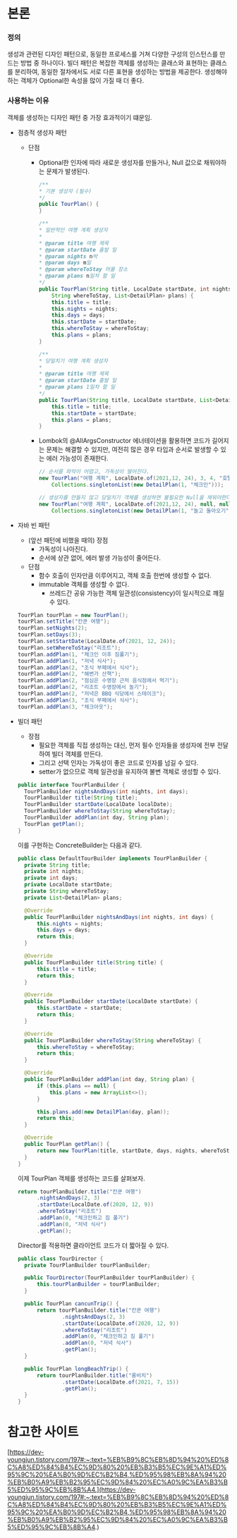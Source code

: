 # 본론

### 정의

생성과 관련된 디자인 패턴으로, 동일한 프로세스를 거쳐 다양한 구성의 인스턴스를 만드는 방법 중 하나이다.
빌더 패턴은 복잡한 객체를 생성하는 클래스와 표현하는 클래스를 분리하여, 동일한 절차에서도 서로 다른 표현을 생성하는 방법을 제공한다.
생성해야 하는 객체가 Optional한 속성을 많이 가질 때 더 좋다.

### 사용하는 이유

객체를 생성하는 디자인 패턴 중 가장 효과적이기 떄문임.

- 점층적 생성자 패턴

  - 단점

    - Optional한 인자에 따라 새로운 생성자를 만들거나, Null 값으로 채워야하는 문제가 발생된다.

      ```java
      /**
      * 기본 생성자 (필수)
      */
      public TourPlan() {
      }

      /**
      * 일반적인 여행 계획 생성자
      *
      * @param title 여행 제목
      * @param startDate 출발 일
      * @param nights n박
      * @param days m일
      * @param whereToStay 머물 장소
      * @param plans n일차 할 일
      */
      public TourPlan(String title, LocalDate startDate, int nights, int days,
          String whereToStay, List<DetailPlan> plans) {
          this.title = title;
          this.nights = nights;
          this.days = days;
          this.startDate = startDate;
          this.whereToStay = whereToStay;
          this.plans = plans;
      }

      /**
      * 당일치기 여행 계획 생성자
      *
      * @param title 여행 제목
      * @param startDate 출발 일
      * @param plans 1일차 할 일
      */
      public TourPlan(String title, LocalDate startDate, List<DetailPlan> plans) {
          this.title = title;
          this.startDate = startDate;
          this.plans = plans;
      }
      ```

    - Lombok의 @AllArgsConstructor 에너테이션을 활용하면 코드가 길어지는 문제는 해결할 수 있지만, 여전히 많은 경우 타입과 순서로 발생할 수 있는 에러 가능성이 존재한다.

      ```java
      // 순서를 파악이 어렵고, 가독성이 떨어진다.
      new TourPlan("여행 계획", LocalDate.of(2021,12, 24), 3, 4, "호텔",
          Collections.singletonList(new DetailPlan(1, "체크인")));

      // 생성자를 만들지 않고 당일치기 객체를 생성하면 불필요한 Null을 채워야한다.
      new TourPlan("여행 계획", LocalDate.of(2021,12, 24), null, null, null,
          Collections.singletonList(new DetailPlan(1, "놀고 돌아오기")));
      ```

- 자바 빈 패턴

  - (앞선 패턴에 비했을 때의) 장점
    - 가독성이 나아진다.
    - 순서에 상관 없어, 에러 발생 가능성이 줄어든다.
  - 단점
    - 함수 호출이 인자만큼 이루어지고, 객체 호출 한번에 생성할 수 없다.
    - immutable 객체를 생성할 수 없다.
      - 쓰레드간 공유 가능한 객체 일관성(consistency)이 일시적으로 꺠질 수 있다.

  ```java
  TourPlan tourPlan = new TourPlan();
  tourPlan.setTitle("칸쿤 여행");
  tourPlan.setNights(2);
  tourPlan.setDays(3);
  tourPlan.setStartDate(LocalDate.of(2021, 12, 24));
  tourPlan.setWhereToStay("리조트");
  tourPlan.addPlan(1, "체크인 이후 짐풀기");
  tourPlan.addPlan(1, "저녁 식사");
  tourPlan.addPlan(2, "조식 부페에서 식사");
  tourPlan.addPlan(2, "해변가 산책");
  tourPlan.addPlan(2, "점심은 수영장 근처 음식점에서 먹기");
  tourPlan.addPlan(2, "리조트 수영장에서 놀기");
  tourPlan.addPlan(2, "저녁은 BBQ 식당에서 스테이크");
  tourPlan.addPlan(3, "조식 부페에서 식사");
  tourPlan.addPlan(3, "체크아웃");
  ```

- 빌더 패턴

  - 장점
    - 필요한 객체를 직접 생성하는 대신, 먼저 필수 인자들을 생성자에 전부 전달하여 빌더 객체를 만든다.
    - 그리고 선택 인자는 가독성이 좋은 코드로 인자를 넘길 수 있다.
    - setter가 없으므로 객체 일관성을 유지하여 불변 객체로 생성할 수 있다.

  ```java
  public interface TourPlanBuilder {
    TourPlanBuilder nightsAndDays(int nights, int days);
    TourPlanBuilder title(String title);
    TourPlanBuilder startDate(LocalDate localDate);
    TourPlanBuilder whereToStay(String whereToStay);
    TourPlanBuilder addPlan(int day, String plan);
    TourPlan getPlan();
  }
  ```

  이를 구현하는 ConcreteBuilder는 다음과 같다.

  ```java
  public class DefaultTourBuilder implements TourPlanBuilder {
    private String title;
    private int nights;
    private int days;
    private LocalDate startDate;
    private String whereToStay;
    private List<DetailPlan> plans;

    @Override
    public TourPlanBuilder nightsAndDays(int nights, int days) {
        this.nights = nights;
        this.days = days;
        return this;
    }

    @Override
    public TourPlanBuilder title(String title) {
        this.title = title;
        return this;
    }

    @Override
    public TourPlanBuilder startDate(LocalDate startDate) {
        this.startDate = startDate;
        return this;
    }

    @Override
    public TourPlanBuilder whereToStay(String whereToStay) {
        this.whereToStay = whereToStay;
        return this;
    }

    @Override
    public TourPlanBuilder addPlan(int day, String plan) {
        if (this.plans == null) {
            this.plans = new ArrayList<>();
        }

        this.plans.add(new DetailPlan(day, plan));
        return this;
    }

    @Override
    public TourPlan getPlan() {
        return new TourPlan(title, startDate, days, nights, whereToStay, plans);
    }
  }
  ```

  이제 TourPlan 객체를 생성하는 코드를 살펴보자.

  ```java
  return tourPlanBuilder.title("칸쿤 여행")
        .nightsAndDays(2, 3)
        .startDate(LocalDate.of(2020, 12, 9))
        .whereToStay("리조트")
        .addPlan(0, "체크인하고 짐 풀기")
        .addPlan(0, "저녁 식사")
        .getPlan();
  ```

  Director를 적용하면 클라이언트 코드가 더 짧아질 수 있다.

  ```java
  public class TourDirector {
    private TourPlanBuilder tourPlanBuilder;

    public TourDirector(TourPlanBuilder tourPlanBuilder) {
        this.tourPlanBuilder = tourPlanBuilder;
    }

    public TourPlan cancunTrip() {
        return tourPlanBuilder.title("칸쿤 여행")
                .nightsAndDays(2, 3)
                .startDate(LocalDate.of(2020, 12, 9))
                .whereToStay("리조트")
                .addPlan(0, "체크인하고 짐 풀기")
                .addPlan(0, "저녁 식사")
                .getPlan();
    }

    public TourPlan longBeachTrip() {
        return tourPlanBuilder.title("롱비치")
                .startDate(LocalDate.of(2021, 7, 15))
                .getPlan();
    }
  }
  ```

# 참고한 사이트

[https://dev-youngjun.tistory.com/197#:~:text=%EB%B9%8C%EB%8D%94%20%ED%8C%A8%ED%84%B4%EC%9D%80%20%EB%B3%B5%EC%9E%A1%ED%95%9C%20%EA%B0%9D%EC%B2%B4,%ED%95%98%EB%8A%94%20%EB%B0%A9%EB%B2%95%EC%9D%84%20%EC%A0%9C%EA%B3%B5%ED%95%9C%EB%8B%A4.](https://dev-youngjun.tistory.com/197#:~:text=%EB%B9%8C%EB%8D%94%20%ED%8C%A8%ED%84%B4%EC%9D%80%20%EB%B3%B5%EC%9E%A1%ED%95%9C%20%EA%B0%9D%EC%B2%B4,%ED%95%98%EB%8A%94%20%EB%B0%A9%EB%B2%95%EC%9D%84%20%EC%A0%9C%EA%B3%B5%ED%95%9C%EB%8B%A4.)
